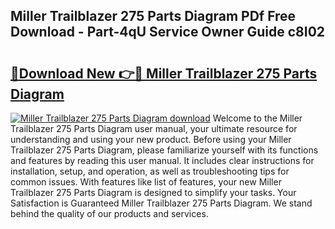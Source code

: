 ## Miller Trailblazer 275 Parts Diagram PDf Free Download - Part-4qU Service Owner Guide c8I02

# <h2><a href="http://dfhvt2z.blite.top/?on=Miller+Trailblazer+275+Parts+Diagram">🔗Download New 👉🔴 Miller Trailblazer 275 Parts Diagram</a></h2>

[![Miller Trailblazer 275 Parts Diagram download](https://i.imgur.com/lujVjoI.png)](http://dfhvt2z.blite.top/?on=Miller+Trailblazer+275+Parts+Diagram)
Welcome to the Miller Trailblazer 275 Parts Diagram user manual, your ultimate resource for understanding and using your new product. Before using your Miller Trailblazer 275 Parts Diagram, please familiarize yourself with its functions and features by reading this user manual. It includes clear instructions for installation, setup, and operation, as well as troubleshooting tips for common issues. With features like list of features, your new Miller Trailblazer 275 Parts Diagram is designed to simplify your tasks. Your Satisfaction is Guaranteed Miller Trailblazer 275 Parts Diagram. We stand behind the quality of our products and services.
